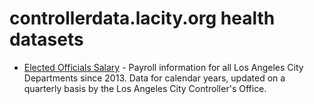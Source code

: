 # controllerdata.lacity.org health datasets
* [Elected Officials Salary](https://controllerdata.lacity.org/d/mhbm-r4sr) - Payroll information for all Los Angeles City Departments since 2013. Data for calendar years, updated on a quarterly basis by the Los Angeles City Controller's Office.
